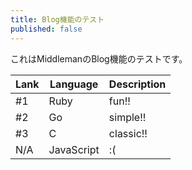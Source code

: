 ```yaml
---
title: Blog機能のテスト
published: false
---
```


これはMiddlemanのBlog機能のテストです。

<script src="https://gist.github.com/notozeki/48b4f6516c36c1aab381.js"></script>

|Lank|Language  |Description|
|----|----------|-----------|
|#1  |Ruby      |fun!!      |
|#2  |Go        |simple!!   |
|#3  |C         |classic!!  |
|N/A |JavaScript|:(         |
